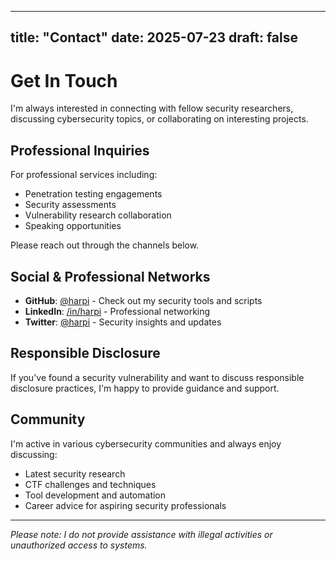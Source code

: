 
---
title: "Contact"
date: 2025-07-23
draft: false
---

# Get In Touch

I'm always interested in connecting with fellow security researchers, discussing cybersecurity topics, or collaborating on interesting projects.

## Professional Inquiries

For professional services including:
- Penetration testing engagements
- Security assessments
- Vulnerability research collaboration
- Speaking opportunities

Please reach out through the channels below.

## Social & Professional Networks

- **GitHub**: [@harpi](https://github.com/harpi) - Check out my security tools and scripts
- **LinkedIn**: [/in/harpi](https://linkedin.com/in/harpi) - Professional networking
- **Twitter**: [@harpi](https://twitter.com/harpi) - Security insights and updates

## Responsible Disclosure

If you've found a security vulnerability and want to discuss responsible disclosure practices, I'm happy to provide guidance and support.

## Community

I'm active in various cybersecurity communities and always enjoy discussing:
- Latest security research
- CTF challenges and techniques
- Tool development and automation
- Career advice for aspiring security professionals

---

*Please note: I do not provide assistance with illegal activities or unauthorized access to systems.*
